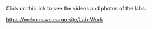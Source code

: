Click on this link to see the videos and photos of the labs:

https://meloonaws.cargo.site/Lab-Work
